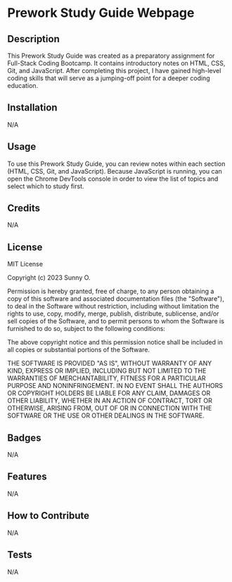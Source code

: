 # Prework Study Guide Webpage

## Description

This Prework Study Guide was created as a preparatory assignment for Full-Stack Coding Bootcamp. It contains introductory notes on HTML, CSS, Git, and JavaScript. After completing this project, I have gained high-level coding skills that will serve as a jumping-off point for a deeper coding education.

## Installation

N/A

## Usage

To use this Prework Study Guide, you can review notes within each section (HTML, CSS, Git, and JavaScript). Because JavaScript is running, you can open the Chrome DevTools console in order to view the list of topics and select which to study first. 

## Credits

N/A

## License

MIT License

Copyright (c) 2023 Sunny O.

Permission is hereby granted, free of charge, to any person obtaining a copy
of this software and associated documentation files (the "Software"), to deal
in the Software without restriction, including without limitation the rights
to use, copy, modify, merge, publish, distribute, sublicense, and/or sell
copies of the Software, and to permit persons to whom the Software is
furnished to do so, subject to the following conditions:

The above copyright notice and this permission notice shall be included in all
copies or substantial portions of the Software.

THE SOFTWARE IS PROVIDED "AS IS", WITHOUT WARRANTY OF ANY KIND, EXPRESS OR
IMPLIED, INCLUDING BUT NOT LIMITED TO THE WARRANTIES OF MERCHANTABILITY,
FITNESS FOR A PARTICULAR PURPOSE AND NONINFRINGEMENT. IN NO EVENT SHALL THE
AUTHORS OR COPYRIGHT HOLDERS BE LIABLE FOR ANY CLAIM, DAMAGES OR OTHER
LIABILITY, WHETHER IN AN ACTION OF CONTRACT, TORT OR OTHERWISE, ARISING FROM,
OUT OF OR IN CONNECTION WITH THE SOFTWARE OR THE USE OR OTHER DEALINGS IN THE
SOFTWARE.

## Badges

N/A

## Features

N/A

## How to Contribute

N/A

## Tests

N/A